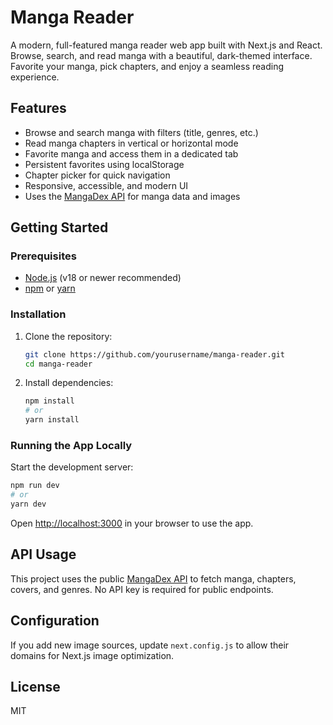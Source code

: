 # Manga Reader

A modern, full-featured manga reader web app built with Next.js and React. Browse, search, and read manga with a beautiful, dark-themed interface. Favorite your manga, pick chapters, and enjoy a seamless reading experience.

## Features
- Browse and search manga with filters (title, genres, etc.)
- Read manga chapters in vertical or horizontal mode
- Favorite manga and access them in a dedicated tab
- Persistent favorites using localStorage
- Chapter picker for quick navigation
- Responsive, accessible, and modern UI
- Uses the [MangaDex API](https://api.mangadex.org/) for manga data and images

## Getting Started

### Prerequisites
- [Node.js](https://nodejs.org/) (v18 or newer recommended)
- [npm](https://www.npmjs.com/) or [yarn](https://yarnpkg.com/)

### Installation

1. Clone the repository:
   ```bash
   git clone https://github.com/yourusername/manga-reader.git
   cd manga-reader
   ```

2. Install dependencies:
   ```bash
   npm install
   # or
   yarn install
   ```

### Running the App Locally

Start the development server:
```bash
npm run dev
# or
yarn dev
```

Open [http://localhost:3000](http://localhost:3000) in your browser to use the app.

## API Usage
This project uses the public [MangaDex API](https://api.mangadex.org/) to fetch manga, chapters, covers, and genres. No API key is required for public endpoints.

## Configuration
If you add new image sources, update `next.config.js` to allow their domains for Next.js image optimization.

## License
MIT
